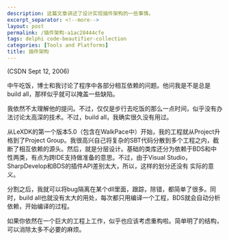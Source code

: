 ```yaml
---
description: 这篇文章讲述了设计实现插件架构的一些事情。
excerpt_separator: <!--more-->
layout: post
permalink: /插件架构-a1ac28444cfe
tags: delphi code-beautifier-collection
categories: [Tools and Platforms]
title: 插件架构
---
```

(CSDN Sept 12, 2006)

中午吃饭，博士和我讨论了程序中各部分相互依赖的问题。他问我是不是总是build all，那样似乎就可以掩盖一些缺陷。

我依然不太理解他的提问。不过，仅仅是步行去吃饭的那么一点时间，似乎没有办法讨论太高深的技术。不过，build all，我确实很久没有用过。
<!--more-->

从LeXDK的第一个版本5.0（包含在WalkPace中）开始，我的工程就从Project升格到了Project Group。我很高兴自己将复杂的SBT代码分散到多个工程之内，截断了相互依赖的源头。然后，就是分层设计。基础的类库还分为依赖于BDS和中性两类，有点为跨IDE支持做准备的意思。不过，由于Visual Studio，SharpDevelop和BDS的插件API差别太大，所以，这样的划分还没有 实际的意义。

分割之后，我就可以将bug隔离在某个dll里面，跟踪，除错，都简单了很多。同时，build all也就没有太大的用处，每次都只用编译一个工程，BDS就会自动分析依赖，开始编译的过程。

如果你依然在一个巨大的工程上工作，似乎也应该考虑重构啦。简单明了的结构，可以消除太多不必要的麻烦。
